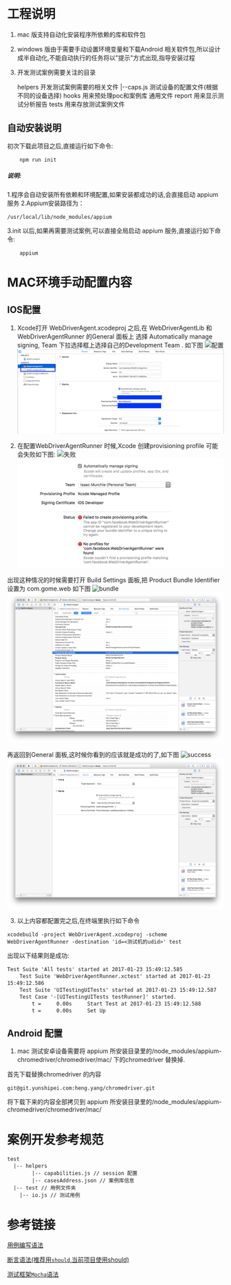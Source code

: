 # 工程说明

1.  mac 版支持自动化安装程序所依赖的库和软件包
2.  windows 版由于需要手动设置环境变量和下载Android 相关软件包,所以设计成半自动化,不能自动执行的任务将以"提示"方式出现,指导安装过程
3.  开发测试案例需要关注的目录


    helpers   开发测试案例需要的相关文件
        |--caps.js  测试设备的配置文件(根据不同的设备选择)
    hooks     用来预处理poc和案例库 通用文件
    report    用来显示测试分析报告
    tests     用来存放测试案例文件

## 自动安装说明
 初次下载此项目之后,直接运行如下命令:
```
    npm run init
```
##### 说明:

1.程序会自动安装所有依赖和环境配置,如果安装都成功的话,会直接启动 appium 服务
2.Appium安装路径为：
```
/usr/local/lib/node_modules/appium
```

3.init 以后,如果再需要测试案例,可以直接全局启动 appium 服务,直接运行如下命令:
```
    appium
```

# MAC环境手动配置内容

##  IOS配置
1.  Xcode打开 WebDriverAgent.xcodeproj 之后,在 WebDriverAgentLib 和WebDriverAgentRunner 的General 面板上 选择 Automatically manage signing, Team 下拉选择框上选择自己的Development Team .
如下图
![配置](https://git.yunshipei.com/heng.yang/test/raw/12fecc6030914f583c486d8537f8f3021098bd80/md_resource/xcode-config.png)
![配置](./md_resource/xcode-config.png)

2.   在配置WebDriverAgentRunner 时候,Xcode 创建provisioning profile 可能会失败如下图:
![失败](https://git.yunshipei.com/heng.yang/test/raw/12fecc6030914f583c486d8537f8f3021098bd80/md_resource/xcode-facebook-fail.png)
![失败](./md_resource/xcode-facebook-fail.png)

出现这种情况的时候需要打开 Build Settings 面板,把 Product Bundle Identifier 设置为 com.gome.web
如下图
![bundle](https://git.yunshipei.com/heng.yang/test/raw/12fecc6030914f583c486d8537f8f3021098bd80/md_resource/xcode-bundle-id.png)
![bundle](./md_resource/xcode-bundle-id.png)

再返回到General 面板,这时候你看到的应该就是成功的了,如下图
![success](https://git.yunshipei.com/heng.yang/test/raw/12fecc6030914f583c486d8537f8f3021098bd80/md_resource/xcode-facebook-succeed.png)
![success](./md_resource/xcode-facebook-succeed.png)

3.  以上内容都配置完之后,在终端里执行如下命令

```
xcodebuild -project WebDriverAgent.xcodeproj -scheme WebDriverAgentRunner -destination 'id=<测试机的udid>' test
```

出现以下结果则是成功:
```
Test Suite 'All tests' started at 2017-01-23 15:49:12.585
    Test Suite 'WebDriverAgentRunner.xctest' started at 2017-01-23 15:49:12.586
    Test Suite 'UITestingUITests' started at 2017-01-23 15:49:12.587
    Test Case '-[UITestingUITests testRunner]' started.
        t =     0.00s     Start Test at 2017-01-23 15:49:12.588
        t =     0.00s     Set Up
```

## Android 配置

1.  mac 测试安卓设备需要将 appium 所安装目录里的/node_modules/appium-chromedriver/chromedriver/mac/ 下的chromedriver 替换掉.

首先下载替换chromedriver 的内容

```
git@git.yunshipei.com:heng.yang/chromedriver.git
```
将下载下来的内容全部拷贝到 appium 所安装目录里的/node_modules/appium-chromedriver/chromedriver/mac/

# 案例开发参考规范

```
test
  |-- helpers
        |-- capabilities.js // session 配置
        |-- casesAddress.json // 案例库信息
  |-- test // 用例文件夹
    |-- io.js // 测试用例
```

# 参考链接

[用例编写语法](http://webdriver.io/api.html)

[断言语法(推荐用`should`,当前项目使用should)](http://chaijs.com/)

[测试框架`Mocha`语法](https://mochajs.org/)